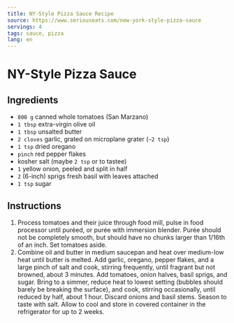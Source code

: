 ```yaml
---
title: NY-Style Pizza Sauce Recipe
source: https://www.seriouseats.com/new-york-style-pizza-sauce
servings: 4
tags: sauce, pizza
lang: en
---
```


# NY-Style Pizza Sauce

## Ingredients

- `800 g` canned whole tomatoes (San Marzano)
- `1 tbsp` extra-virgin olive oil
- `1 tbsp` unsalted butter
- `2 cloves` garlic, grated on microplane grater (`~2 tsp`)
- `1 tsp` dried oregano
- `pinch` red pepper flakes
- kosher salt (maybe `2 tsp` or to tastee)
- `1` yellow onion, peeled and split in half
- `2` (6-inch) sprigs fresh basil with leaves attached
- `1 tsp` sugar

## Instructions

1. Process tomatoes and their juice through food mill, pulse in food processor until puréed, or purée with immersion blender. Purée should not be completely smooth, but should have no chunks larger than 1/16th of an inch. Set tomatoes aside.
1. Combine oil and butter in medium saucepan and heat over medium-low heat until butter is melted. Add garlic, oregano, pepper flakes, and a large pinch of salt and cook, stirring frequently, until fragrant but not browned, about 3 minutes. Add tomatoes, onion halves, basil sprigs, and sugar. Bring to a simmer, reduce heat to lowest setting (bubbles should barely be breaking the surface), and cook, stirring occasionally, until reduced by half, about 1 hour. Discard onions and basil stems. Season to taste with salt. Allow to cool and store in covered container in the refrigerator for up to 2 weeks.
